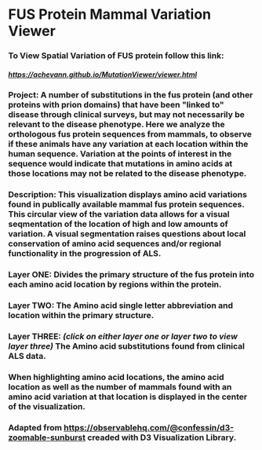 # FUS Protein Mammal Variation Viewer

### To View Spatial Variation of FUS protein follow this link:
##### https://achevann.github.io/MutationViewer/viewer.html

### **Project**: A number of substitutions in the fus protein (and other proteins with prion domains) that have been "linked to" disease  through clinical surveys, but may not necessarily be relevant to the disease phenotype. Here we analyze the orthologous fus protein sequences from mammals, to observe if these animals have any variation at each location within the human sequence. Variation at the points of interest in the sequence would indicate that mutations in amino acids at those locations may not be related to the disease phenotype.

### **Description**: This visualization displays amino acid variations found in publically available mammal fus protein sequences. This circular view of the variation data allows for a visual seqmentation of the location of high and low amounts of variation. A visual segmentation raises questions about local conservation of amino acid sequences and/or regional functionality in the progression of ALS.

### **Layer ONE**: Divides the primary structure of the fus protein into each amino acid location by regions within the protein.
### **Layer TWO**: The Amino acid single letter abbreviation and location within the primary structure.
### **Layer THREE**: ***(click on either layer one or layer two to view layer three)*** The Amino acid substitutions found from clinical ALS data.

### When highlighting amino acid locations, the amino acid location as well as the number of mammals found with an amino acid variation at that location is displayed in the center of the visualization.

### Adapted from https://observablehq.com/@confessin/d3-zoomable-sunburst creaded with D3 Visualization Library.
